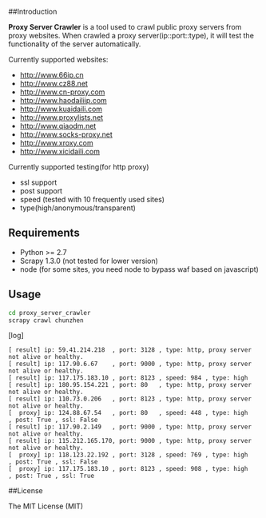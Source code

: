 ##Introduction

**Proxy Server Crawler** is a tool used to crawl public proxy servers from proxy websites. When crawled a proxy server(ip::port::type), it will test the functionality of the server automatically.

Currently supported websites:

* http://www.66ip.cn
* http://www.cz88.net
* http://www.cn-proxy.com
* http://www.haodailiip.com
* http://www.kuaidaili.com
* http://www.proxylists.net
* http://www.qiaodm.net
* http://www.socks-proxy.net
* http://www.xroxy.com
* http://www.xicidaili.com

Currently supported testing(for http proxy)

* ssl support
* post support
* speed (tested with 10 frequently used sites)
* type(high/anonymous/transparent)

## Requirements

* Python >= 2.7
* Scrapy 1.3.0 (not tested for lower version)
* node (for some sites, you need node to bypass waf based on javascript)

## Usage

```bash
cd proxy_server_crawler
scrapy crawl chunzhen
```

[log]

```
[ result] ip: 59.41.214.218  , port: 3128 , type: http, proxy server not alive or healthy.
[ result] ip: 117.90.6.67    , port: 9000 , type: http, proxy server not alive or healthy.
[ result] ip: 117.175.183.10 , port: 8123 , speed: 984 , type: high
[ result] ip: 180.95.154.221 , port: 80   , type: http, proxy server not alive or healthy.
[ result] ip: 110.73.0.206   , port: 8123 , type: http, proxy server not alive or healthy.
[  proxy] ip: 124.88.67.54   , port: 80   , speed: 448 , type: high       , post: True , ssl: False
[ result] ip: 117.90.2.149   , port: 9000 , type: http, proxy server not alive or healthy.
[ result] ip: 115.212.165.170, port: 9000 , type: http, proxy server not alive or healthy.
[  proxy] ip: 118.123.22.192 , port: 3128 , speed: 769 , type: high       , post: True , ssl: False
[  proxy] ip: 117.175.183.10 , port: 8123 , speed: 908 , type: high       , post: True , ssl: True 
```

##License

The MIT License (MIT)
